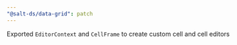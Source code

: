```yaml
---
"@salt-ds/data-grid": patch
---
```


Exported `EditorContext` and `CellFrame` to create custom cell and cell editors
